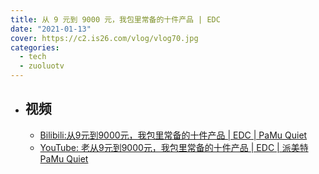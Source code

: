 ```yaml
---
title: 从 9 元到 9000 元，我包里常备的十件产品 | EDC
date: "2021-01-13"
cover: https://c2.is26.com/vlog/vlog70.jpg
categories:
  - tech
  - zuoluotv
---
```


- ## 视频

  - [Bilibili:从9元到9000元，我包里常备的十件产品 | EDC | PaMu Quiet](https://www.bilibili.com/video/BV1uK411G74k#reply3944991304)
  - [YouTube: 老从9元到9000元，我包里常备的十件产品 | EDC | 派美特 PaMu Quiet](https://www.youtube.com/watch?v=qnMAaPKmUN8)
